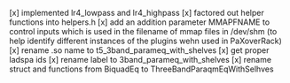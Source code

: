 [x] implemented lr4_lowpass and lr4_highpass
[x] factored out helper functions into helpers.h
[x] add an addition parameter MMAPFNAME to control inputs which is used in
    the filename of mmap files in /dev/shm (to help identify different instances
    of the plugins wehn used in PaXoverRack)
[x] rename .so name to t5_3band_parameq_with_shelves
[x] get proper ladspa ids
[x] rename label to 3band_parameq_with_shelves
[x] rename struct and functions from BiquadEq to ThreeBandParaqmEqWithSelhves
